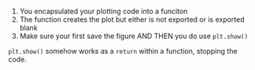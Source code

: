 1. You encapsulated your plotting code into a funciton
2. The function creates the plot but either is not exported or is exported blank
3. Make sure your first save the figure AND THEN you do use `plt.show()`

`plt.show()` somehow works as a `return` within a function, stopping the code.
